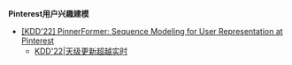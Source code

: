 
**Pinterest用户兴趣建模**
- [[KDD'22] PinnerFormer: Sequence Modeling for User Representation at Pinterest](https://arxiv.org/pdf/2205.04507)
  - [KDD'22|天级更新超越实时](https://zhuanlan.zhihu.com/p/558608369)

      
